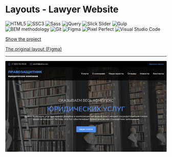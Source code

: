 # Layouts - Lawyer Website

<p>
<img alt="HTML5" src="https://img.shields.io/badge/-HTML5-E34F26?style=flat-square&logo=HTML5&logoColor=white">
<img alt="SSC3" src="https://img.shields.io/badge/-SSC3-1572B6?style=flat-square&logo=css3&logoColor=white">
<img alt="Sass" src="https://img.shields.io/badge/-Sass-CC6699?style=flat-square&logo=sass&logoColor=white">
<img alt="jQuery" src="https://img.shields.io/badge/-jQuery-0769AD?style=flat-square&logo=jquery&logoColor=white">
<img alt="Slick Slider" src="https://img.shields.io/badge/-Slick Slider-3498db?style=flat-square&logo=dask&logoColor=white">
<img alt="Gulp" src="https://img.shields.io/badge/-Gulp-CF4647?style=flat-square&logo=gulp&logoColor=white">
<img alt="BEM methodology" src="https://img.shields.io/badge/-BEM methodology-17a1e6?style=flat-square&logo=bem&logoColor=white">
<img alt="Git" src="https://img.shields.io/badge/-Git-F05032?style=flat-square&logo=git&logoColor=white">
<img alt="Figma" src="https://img.shields.io/badge/-Figma-F24E1E?style=flat-square&logo=figma&logoColor=white">
<img alt="Pixel Perfect" src="https://img.shields.io/badge/-Pixel Perfect-E4405F?style=flat-square&logo=dask&logoColor=white">
<img alt="Visual Studio Code" src="https://img.shields.io/badge/-VS Code-007ACC?style=flat-square&logo=visualstudiocode&logoColor=white">
</p>

[Show the project](https://tim2015web.github.io/Layouts_lawyer_website/)

[The original layout (Figma)](https://www.figma.com/file/eTEMtLsjPBGYZwP5fpLnkq/lawyer_website?type=design&node-id=1-2&mode=design&t=2PHPwYDynRS0fAvi-0/)

---

<img src="screenshot.jpg" title="Screenshot" alt="HTML"/>